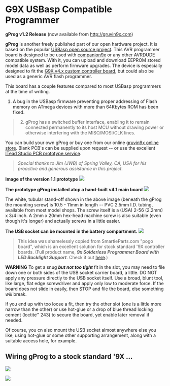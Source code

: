# G9X USBasp Compatible Programmer #
**gProg v1.2 Release** (now available from http://gruvin9x.com)

**gProg** is another freely published part of our open hardware project. It is based on the popular [USBasp open source project](http://www.fischl.de/usbasp/). This AVR programmer board is designed to be used with [companion9x](http://companion9x.googlecode.com) or any other AVRDUDE compatible system. With it, you can upload and download EEPROM stored model data as well as perform firmware upgrades. The device is especially designed to fit the [G9X v4.x custom controller board](PCB.md), but could also be used as a generic AVR flash programmer.

This board has a couple features compared to most USBasp programmers at the time of writing.

  1. A bug in the USBasp firmware preventing proper addressing of Flash memory on ATmega devices with more than 64Kbytes ROM has been fixed.

> 2. gProg has a switched buffer interface, enabling it to remain connected permanently to its host MCU without drawing power or otherwise interfering with the MISO/MOSI/CLK lines.

You can build your own gProg or buy one from our online [gruvin9x online store](http://gruvin9x.com/). Blank PCB's can be supplied upon request -- or use the excellent [ITead Studio PCB prototype service](http://imall.iteadstudio.com/open-pcb/pcb-prototyping.html).

> _Special thanks to Jim (JWB) of Spring Valley, CA, USA for his proactive and generous assistance in this project._

**Image of the version 1.1 prototype**
![](https://raw.githubusercontent.com/gruvin/gruvin9x/master/wiki/GProg.Attach/gprog-v1.1.jpg)

**The prototype gProg installed atop a hand-built v4.1 main board**
![](https://raw.githubusercontent.com/gruvin/gruvin9x/master/wiki/GProg.Attach/g9x-prog%20installed.jpg)

The white, tubular stand-off shown in the above image (beneath the gProg the mounting screw) is 10.5 - 11mm in length -- PVC 2.5mm I.D. tubing, available from most model shops. The screw itself is a (USA) 2-56 (2.2mm) x 3/4 inch. A 2mm x 20mm hex-head machine screw is also suitable (even though it's longer) and actually screws in a little easier.

**The USB socket can be mounted in the battery compartment.**
![](https://raw.githubusercontent.com/gruvin/gruvin9x/master/wiki/GProg.Attach/g9x-prog%20USB%20socket.jpg)

> This idea was shamelessly copied from SmartieParts.com "pogo board", which is an excellent solution for stock standard '9X controller boards. (Full product name, _**9x Solderless Programmer Board with LED Backlight Support**_. Check it out [here](http://www.smartieparts.com/shop/index.php?main_page=product_info&cPath=3&products_id=331).)

**WARNING** To get a snug _**but not too tight**_ fit in the slot, you may need to file down one or both sides of the USB socket carrier board, a little. DO NOT apply any pressure directly to the USB socket itself. Use a broad, blunt tool, like large, flat edge screwdriver and apply only low to moderate force. If the board does not slide in easily, then STOP and file the board, else something _will_ break.

If you end up with too loose a fit, then try the other slot (one is a little more narrow than the other) or use hot-glue or a drop of blue thread locking cement (loctite™ 243) to secure the board, yet enable later removal if needed.

Of course, you cn also mount the USB socket almost anywhere else you like, using hot-glue or some other supporting arrangement, along with a suitable access hole, for example.

## Wiring gProg to a stock standard '9X ... ##

![](https://raw.githubusercontent.com/gruvin/gruvin9x/master/wiki/GProg.Attach/gprog-stock-wiring.jpg)

![](https://raw.githubusercontent.com/gruvin/gruvin9x/master/wiki/GProg.Attach/viewfromtop.jpg)
